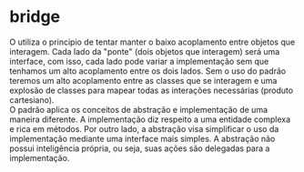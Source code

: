 # bridge

O utiliza o principio de tentar manter o baixo acoplamento entre objetos que interagem. Cada lado da "ponte" (dois objetos que interagem) será uma interface,
com isso, cada lado pode variar a implementação sem que tenhamos um alto acoplamento entre os dois lados. Sem o uso do padrão teremos um alto acoplamento entre as classes que se interagem e
uma explosão de classes para mapear todas as interações necessárias (produto cartesiano). </br>
O padrão aplica os conceitos de abstração e implementação de uma maneira diferente. A implementação diz respeito a uma entidade complexa e rica em métodos. Por outro lado, a abstração visa
simplificar o uso da implementação mediante uma interface mais simples. A abstração não possui inteligência própria, ou seja, suas ações são delegadas para a implementação.
